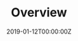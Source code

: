 ---
# Course title, summary, and position in the list.
linktitle: "Core: Spring 2019 Edition"
summary: >-
  This semester we focused on polishing the material from Fall 2018 and re-introduced
  Reinforcement Learning to our teaching stack.
weight: 999997

# Page metadata.
title: Overview
date: "2019-01-12T00:00:00Z"
lastmod: "2019-04-28T00:00:00Z"
draft: false
toc: true
type: docs

menu:
  core_sp19:
    name: Spring 2019
    weight: 1
---
